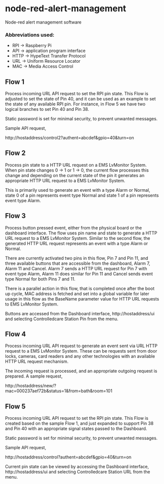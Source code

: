 # node-red-alert-management
Node-red alert management software


### Abbreviations used:
  - RPI -> Raspberry Pi
  - API -> application program interface
  - HTTP -> HypeText Transfer Protocol
  - URL -> Uniform Resource Locator
  - MAC -> Media Access Control


## Flow 1

Process incoming URL API request to set the RPI pin state. This Flow is adjusted to set the state of Pin 40, and it can be used as an example to set the state of any available RPI pin. For instance, in Flow 5 we have two logical branches to set Pin 40 and Pin 38.

Static password is set for minimal security, to prevent unwanted messages.

Sample API request, 

http://hostaddress/control2?authent=abcdef&gpio=40&turn=on


## Flow 2

Process pin state to a HTTP URL request on a EMS LvMonitor System. When pin state changes 0 -> 1 or 1 -> 0, the current flow processes this change and depending on the current state of the pin it generates an appropriate HTTP URL request to a EMS LvMonitor System. 

This is primarily used to generate an event with a type Alarm or Normal, state 0 of a pin represents event type Normal and state 1 of a pin represents event type Alarm.


## Flow 3

Process button pressed event, either from the physical board or the dashboard interface. The flow uses pin name and state to generate a HTTP URL request to a EMS LvMonitor System. Similar to the second flow, the generated HTTP URL request represents an event with a type Alarm or Normal.

There are currently activated two pins in this flow, Pin 7 and Pin 11, and three available buttons that are accessible from the dashboard, Alarm 7, Alarm 11 and Cancel. Alarm 7 sends a HTTP URL request for Pin 7 with event type Alarm, Alarm 11 does similar for Pin 11 and Cancel sends event type Normal for both Pins 7 and 11.

There is a parallel action in this flow, that is completed once after the boot up cycle, MAC address is fetched and set into a global variable for later usage in this flow as the BaseName parameter value for HTTP URL requests to EMS LvMonitor System.

Buttons are accessed from the Dashboard interface, http://hostaddress/ui and selecting Controlledcare Station Pin from the menu.


## Flow 4
Process incoming URL API request to generate an event sent via URL HTTP request to a EMS LvMonitor System. These can be requests sent from door locks, cameras, card readers and any other technologies with an available HTTP URL request mechanism.

The incoming request is processed, and an appropriate outgoing request is prepared. A sample request,

http://hostaddress/new/?mac=000237aef72b&status=1&from=bath&room=101


## Flow 5
Process incoming URL API request to set the RPI pin state. This Flow is created based on the sample Flow 1, and just expanded to support Pin 38 and Pin 40 with an appropriate signal states passed to the Dashboard.

Static password is set for minimal security, to prevent unwanted messages.

Sample API request, 

http://hostaddress/control?authent=abcdef&gpio=40&turn=on

Current pin state can be viewed by accessing the Dashboard interface, http://hostaddress/ui and selecting Controlledcare Station URL from the menu.
